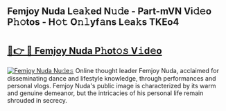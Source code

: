 ## Femjoy Nuda L𝚎a𝚔ed N𝚞𝚍e - Part-mVN Vi𝚍𝚎o P𝚑𝚘tos - H𝚘𝚝 O𝚗𝚕yf𝚊ns L𝚎a𝚔s TKEo4

# <h2><a href="http://kfe8vp.oniu.top/?m=Femjoy+Nuda">🔗👉 🔴 Femjoy Nuda P𝚑ot𝚘𝚜 V𝚒d𝚎o</a></h2>

[![Femjoy Nuda Nu𝚍e𝚜](https://i.imgur.com/0qMVB7G.gif)](http://kfe8vp.oniu.top/?m=Femjoy+Nuda)
Online thought leader Femjoy Nuda, acclaimed for disseminating dance and lifestyle knowledge, through performances and personal vlogs. Femjoy Nuda's public image is characterized by its warm and genuine demeanor, but the intricacies of his personal life remain shrouded in secrecy.  
